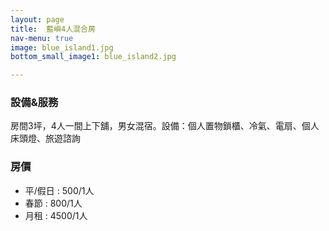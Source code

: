 ```yaml
---
layout: page
title:  藍嶼4人混合房
nav-menu: true
image: blue_island1.jpg
bottom_small_image1: blue_island2.jpg

---
```

### 設備&服務
房間3坪，4人一間上下舖，男女混宿。設備：個人置物鎖櫃、冷氣、電扇、個人床頭燈、旅遊諮詢
###  房價
* 平/假日 : 500/1人
* 春節 : 800/1人
* 月租 :
	 4500/1人
